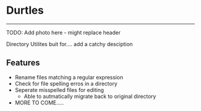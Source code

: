 # Durtles

---

TODO: Add photo here - might replace header

Directory Utilites buit for.... add a catchy desciption

## Features

- Rename files matching a regular expression
- Check for file spelling erros in a directory
- Seperate misspelled files for editing
  - Able to autmatically migrate back to original directory
- MORE TO COME.....
